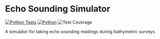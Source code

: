 # Echo Sounding Simulator
[![Python Tests](https://github.com/matthew-buglass/echo_sounding_simulator/actions/workflows/python-test.yml/badge.svg)](https://github.com/matthew-buglass/echo_sounding_simulator/actions/workflows/python-test.yml)
[![Python](https://img.shields.io/badge/Python-3.10%20%7C%203.11%20%7C%203.12-3776AB.svg)](https://www.python.org)
![Test Coverage](https://img.shields.io/endpoint?url=https://gist.githubusercontent.com/matthew-buglass/b88855f7e79729fc1cf9bd4b582012ba/raw/covbadge.json)

A simulator for taking echo sounding readings during bathymetric surveys
